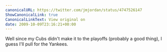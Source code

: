 ```yaml
---
canonicalURL: https://twitter.com/jmjordan/status/4747526147
ShowCanonicalLink: true
CanonicalLinkText: View original on
date: 2009-10-09T23:16:21+00:00
---
```

Well since my Cubs didn't make it to the playoffs (probably a good thing), I guess I'll pull for the Yankees.